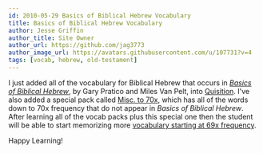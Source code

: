 ```yaml
---
id: 2010-05-29 Basics of Biblical Hebrew Vocabulary
title: Basics of Biblical Hebrew Vocabulary
author: Jesse Griffin
author_title: Site Owner
author_url: https://github.com/jag3773
author_image_url: https://avatars.githubusercontent.com/u/107731?v=4
tags: [vocab, hebrew, old-testament]
---
```


I just added all of the vocabulary for Biblical Hebrew that occurs in [_Basics of Biblical Hebrew_](https://www.amazon.com/Basics-Biblical-Hebrew-Grammar-Second/dp/0310520673/), by Gary Pratico and Miles Van Pelt, into [Quisition](https://quisition.com/library/?search=Basics+of+Biblical+Hebrew&sort=). I've also added a special pack called [Misc. to 70x](https://quisition.com/library/pack/1204/basics-of-biblical-hebrew-misc-to-70x/), which has all of the words down to 70x frequency that do not appear in _Basics of Biblical Hebrew_. After learning all of the vocab packs plus this special one then the student will be able to start memorizing more [vocabulary starting at 69x frequency](https://quisition.com/topics/topic/hebrew/).

Happy Learning!
